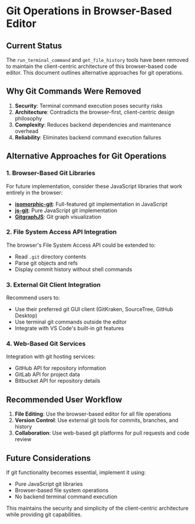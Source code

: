 # Git Operations in Browser-Based Editor

## Current Status

The `run_terminal_command` and `get_file_history` tools have been removed to maintain the client-centric architecture of this browser-based code editor. This document outlines alternative approaches for git operations.

## Why Git Commands Were Removed

1. **Security**: Terminal command execution poses security risks
2. **Architecture**: Contradicts the browser-first, client-centric design philosophy
3. **Complexity**: Reduces backend dependencies and maintenance overhead
4. **Reliability**: Eliminates backend command execution failures

## Alternative Approaches for Git Operations

### 1. Browser-Based Git Libraries

For future implementation, consider these JavaScript libraries that work entirely in the browser:

- **[isomorphic-git](https://isomorphic-git.org/)**: Full-featured git implementation in JavaScript
- **[js-git](https://github.com/creationix/js-git)**: Pure JavaScript git implementation
- **[GitgraphJS](https://gitgraphjs.com/)**: Git graph visualization

### 2. File System Access API Integration

The browser's File System Access API could be extended to:
- Read `.git` directory contents
- Parse git objects and refs
- Display commit history without shell commands

### 3. External Git Client Integration

Recommend users to:
- Use their preferred git GUI client (GitKraken, SourceTree, GitHub Desktop)
- Use terminal git commands outside the editor
- Integrate with VS Code's built-in git features

### 4. Web-Based Git Services

Integration with git hosting services:
- GitHub API for repository information
- GitLab API for project data
- Bitbucket API for repository details

## Recommended User Workflow

1. **File Editing**: Use the browser-based editor for all file operations
2. **Version Control**: Use external git tools for commits, branches, and history
3. **Collaboration**: Use web-based git platforms for pull requests and code review

## Future Considerations

If git functionality becomes essential, implement it using:
- Pure JavaScript git libraries
- Browser-based file system operations
- No backend terminal command execution

This maintains the security and simplicity of the client-centric architecture while providing git capabilities.
